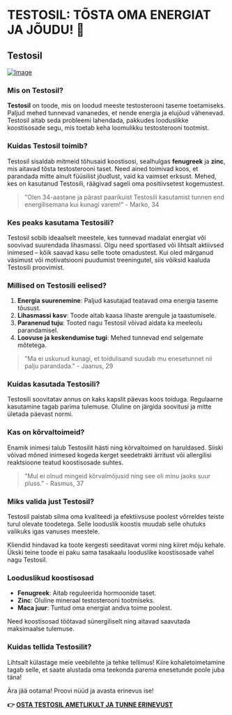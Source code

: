 # TESTOSIL: TÕSTA OMA ENERGIAT JA JÕUDU! 💪

## Testosil

[![Image](https://www2.sellhealth.com/258/testosil_5_1.png)](https://gchaffi.com/4X5H9TUy)

### Mis on Testosil?

**Testosil** on toode, mis on loodud meeste testosterooni taseme toetamiseks. Paljud mehed tunnevad vananedes, et nende energia ja elujõud vähenevad. Testosil aitab seda probleemi lahendada, pakkudes looduslikke koostisosade segu, mis toetab keha loomulikku testosterooni tootmist. 

### Kuidas Testosil toimib?

Testosil sisaldab mitmeid tõhusaid koostisosi, sealhulgas **fenugreek** ja **zinc**, mis aitavad tõsta testosterooni taset. Need ained toimivad koos, et parandada mitte ainult füüsilist jõudlust, vaid ka vaimset erksust. Mehed, kes on kasutanud Testosili, räägivad sageli oma positiivsetest kogemustest.

> "Olen 34-aastane ja pärast paarikuist Testosili kasutamist tunnen end energilisemana kui kunagi varem!" - Marko, 34

### Kes peaks kasutama Testosili?

Testosil sobib ideaalselt meestele, kes tunnevad madalat energiat või soovivad suurendada lihasmassi. Olgu need sportlased või lihtsalt aktiivsed inimesed – kõik saavad kasu selle toote omadustest. Kui oled märganud väsimust või motivatsiooni puudumist treeningutel, siis võiksid kaaluda Testosili proovimist.

### Millised on Testosili eelised?

1. **Energia suurenemine**: Paljud kasutajad teatavad oma energia taseme tõusust.
2. **Lihasmassi kasv**: Toode aitab kaasa lihaste arengule ja taastumisele.
3. **Paranenud tuju**: Tooted nagu Testosil võivad aidata ka meeleolu parandamisel.
4. **Loovuse ja keskendumise tugi**: Mehed tunnevad end selgemate mõtetega.

> "Ma ei uskunud kunagi, et toidulisand suudab mu enesetunnet nii palju parandada." - Jaanus, 29

### Kuidas kasutada Testosili?

Testosili soovitatav annus on kaks kapslit päevas koos toiduga. Regulaarne kasutamine tagab parima tulemuse. Oluline on järgida soovitusi ja mitte ületada päevast normi.

### Kas on kõrvaltoimeid?

Enamik inimesi talub Testosilit hästi ning kõrvaltoimed on haruldased. Siiski võivad mõned inimesed kogeda kerget seedetrakti ärritust või allergilisi reaktsioone teatud koostisosade suhtes.

> "Mul ei olnud mingeid kõrvalmõjusid ning see oli minu jaoks suur pluss." - Rasmus, 37

### Miks valida just Testosil?

Testosil paistab silma oma kvaliteedi ja efektiivsuse poolest võrreldes teiste turul olevate toodetega. Selle looduslik koostis muudab selle ohutuks valikuks igas vanuses meestele.

Kliendid hindavad ka toote kergesti seeditavat vormi ning kiiret mõju kehale. Ükski teine toode ei paku sama tasakaalu looduslike koostisosade vahel nagu Testosil.

### Looduslikud koostisosad

- **Fenugreek**: Aitab reguleerida hormoonide taset.
- **Zinc**: Oluline mineraal testosterooni tootmiseks.
- **Maca juur**: Tuntud oma energiat andva toime poolest.

Need koostisosad töötavad sünergiliselt ning aitavad saavutada maksimaalse tulemuse.

### Kuidas tellida Testosilit?

Lihtsalt külastage meie veebilehte ja tehke tellimus! Kiire kohaletoimetamine tagab selle, et saate alustada oma teekonda parema enesetunde poole juba täna!

Ära jää ootama! Proovi nüüd ja avasta erinevus ise!



**👉 [OSTA TESTOSIL AMETLIKULT JA TUNNE ERINEVUST](https://gchaffi.com/4X5H9TUy)**